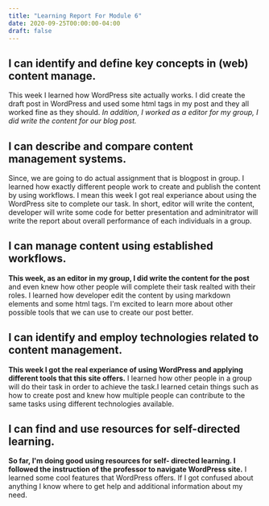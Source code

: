 ```yaml
---
title: "Learning Report For Module 6"
date: 2020-09-25T00:00:00-04:00
draft: false
---
```


I can identify and define key concepts in (web) content manage.
-----------------------------------------------------------------

This week I learned how WordPress site actually works. I did create
the draft post in WordPress and used some html tags in my post 
and they all worked fine as they should. *In addition, I worked as a editor
for my group, I did write the content for our blog post.*


I can describe and compare content management systems.
------------------------------------------------------

Since, we are going to do actual assignment that is blogpost 
in group. I learned how exactly different people work to create
and publish the content by using workflows. I mean this week I got
real experiance about using the WordPress site to complete our task.
In short, editor will write the content, developer will write some code 
for better presentation and adminitrator will write the report about 
overall performance of each individuals in a group.


I can manage content using established workflows.
-------------------------------------------------

**This week, as an editor in my group, I did write the content for the post**
and even knew how other people will complete their task realted with their roles.
I learned how developer edit the content by using markdown elements
and some html tags. I'm excited to learn more about other possible
tools that we can use to create our post better.


I can identify and employ technologies related to content management.
---------------------------------------------------------------------

**This week I got the real experiance of using WordPress and applying different tools 
that this site offers.** I learned how other people in a group will do their task
in order to achieve the task.I learned cetain things such as how to create post 
and knew how multiple people can contribute to the same tasks using different 
technologies available.


I can find and use resources for self-directed learning.
--------------------------------------------------------

**So far, I'm doing good using resources for self- directed learning. I followed 
the instruction of the professor to navigate WordPress site.** I learned some cool features
that WordPress offers. If I got confused about anything I know where to get help and
additional information about my need.

   


